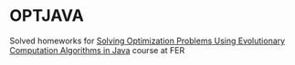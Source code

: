 # OPTJAVA
Solved homeworks for [Solving Optimization Problems Using Evolutionary Computation Algorithms in Java](https://www.fer.unizg.hr/en/course/sopuecaij) course at FER
